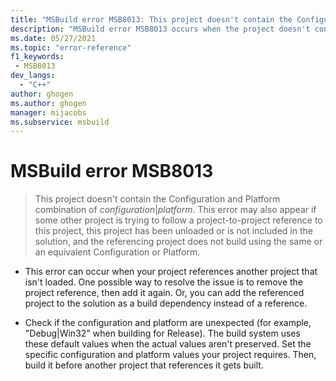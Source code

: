 ```yaml
---
title: "MSBuild error MSB8013: This project doesn't contain the Configuration and Platform combination specified."
description: "MSBuild error MSB8013 occurs when the project doesn't contain the Configuration and Platform combination specified."
ms.date: 05/27/2021
ms.topic: "error-reference"
f1_keywords:
 - MSB8013
dev_langs:
  - "C++"
author: ghogen
ms.author: ghogen
manager: mijacobs
ms.subservice: msbuild
---
```

# MSBuild error MSB8013

> This project doesn't contain the Configuration and Platform combination of *configuration*&vert;*platform*. This error may also appear if some other project is trying to follow a project-to-project reference to this project, this project has been unloaded or is not included in the solution, and the referencing project does not build using the same or an equivalent Configuration or Platform.

- This error can occur when your project references another project that isn't loaded. One possible way to resolve the issue is to remove the project reference, then add it again. Or, you can add the referenced project to the solution as a build dependency instead of a reference.

- Check if the configuration and platform are unexpected (for example, "Debug|Win32" when building for Release). The build system uses these default values when the actual values aren't preserved. Set the specific configuration and platform values your project requires. Then, build it before another project that references it gets built.

